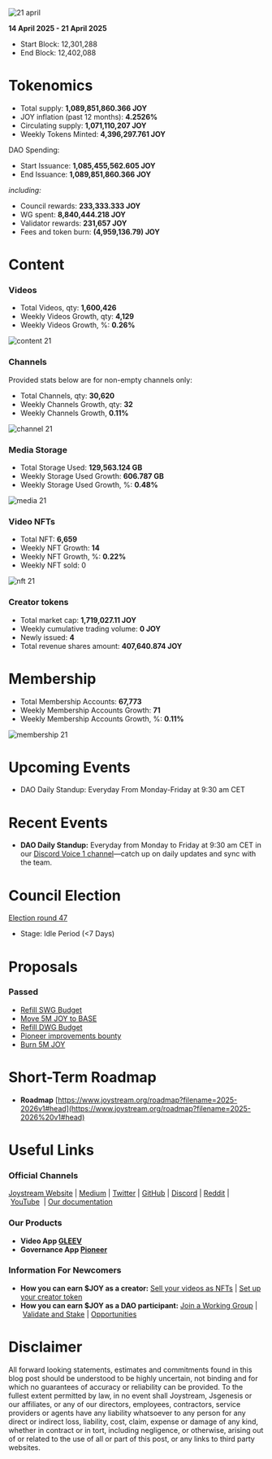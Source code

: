 ![21 april](https://github.com/user-attachments/assets/b91314c8-9c64-4915-81da-a6836553da99)

**14 April 2025 - 21 April 2025**

- Start Block: 12,301,288
- End Block: 12,402,088

# Tokenomics

- Total supply: **1,089,851,860.366 JOY**
- JOY inflation (past 12 months): **4.2526%**
- Circulating supply: **1,071,110,207 JOY**
- Weekly Tokens Minted: **4,396,297.761 JOY**

DAO Spending:

- Start Issuance: **1,085,455,562.605 JOY**
- End Issuance: **1,089,851,860.366 JOY**

*including:*

- Council rewards: **233,333.333 JOY**
- WG spent: **8,840,444.218 JOY**
- Validator rewards: **231,657 JOY**
- Fees and token burn: **(4,959,136.79) JOY**

# **Content**

### Videos

- Total Videos, qty: **1,600,426**
- Weekly Videos Growth, qty: **4,129**
- Weekly Videos Growth, %: **0.26%**

![content 21](https://github.com/user-attachments/assets/ad9325a4-cd03-4494-8008-e922a5586cc2)

### Channels

Provided stats below are for non-empty channels only:

- Total Channels, qty: **30,620**
- Weekly Channels Growth, qty: **32**
- Weekly Channels Growth, **0.11%**

![channel 21](https://github.com/user-attachments/assets/575311e8-dfdc-4c25-9358-b9576048d4b4)

### Media Storage

- Total Storage Used: **129,563.124 GB**
- Weekly Storage Used Growth: **606.787 GB**
- Weekly Storage Used Growth, %: **0.48%**

![media 21](https://github.com/user-attachments/assets/ff62a316-2a69-4785-974e-b635e92e1c47)

### Video NFTs

- Total NFT: **6,659**
- Weekly NFT Growth: **14**
- Weekly NFT Growth, %: **0.22%**
- Weekly NFT sold: 0

![nft 21](https://github.com/user-attachments/assets/0192ff0c-0137-4910-bbec-8fa5b523dd75)

### Creator tokens

- Total market cap: **1,719,027.11 JOY**
- Weekly cumulative trading volume: **0 JOY**
- Newly issued: **4**
- Total revenue shares amount: **407,640.874 JOY**

# **Membership**

- Total Membership Accounts: **67,773**
- Weekly Membership Accounts Growth: **71**
- Weekly Membership Accounts Growth, %: **0.11%**

![membership 21](https://github.com/user-attachments/assets/0eb66d72-282a-435f-a36c-81f9e3ebf199)

# **Upcoming Events**

- DAO Daily Standup: Everyday From Monday-Friday at 9:30 am CET

# **Recent Events**

- **DAO Daily Standup:** Everyday from Monday to Friday at 9:30 am CET in our [Discord Voice 1 channel](https://discord.gg/NaNzysB5YZ)—catch up on daily updates and sync with the team.

# **Council Election**

[Election round 47](https://pioneerapp.xyz/#/election)

- Stage: Idle Period (<7 Days)

# Proposals

### Passed

- [Refill SWG Budget](https://pioneerapp.xyz/#/proposals/preview/1116)
- [Move 5M JOY to BASE](https://pioneerapp.xyz/#/proposals/preview/1118)
- [Refill DWG Budget](https://pioneerapp.xyz/#/proposals/preview/1115)
- [Pioneer improvements bounty](https://pioneerapp.xyz/#/proposals/preview/1114)
- [Burn 5M JOY](https://pioneerapp.xyz/#/proposals/preview/1117)

# **Short-Term Roadmap**

- **Roadmap** [https://www.joystream.org/roadmap?filename=2025-2026v1#head](https://www.joystream.org/roadmap?filename=2025-2026%20v1#head)

# **Useful Links**

### **Official Channels**

[Joystream Website](https://www.joystream.org/) | [Medium](https://blog.joystream.org/) | [Twitter](https://twitter.com/JoystreamDAO/) | [GitHub](https://github.com/Joystream) | [Discord](https://discord.com/invite/DE9UN3YpRP) | [Reddit](https://www.reddit.com/r/joystream_dao/) | [YouTube](https://www.youtube.com/@joystream8627)  | [Our documentation](https://handbook.joystream.org/)

### **Our Products**

- **Video App [GLEEV](https://gleev.xyz/)**
- **Governance App [Pioneer](https://pioneerapp.xyz/)**

### **Information For Newcomers**

- **How you can earn $JOY as a creator:** [Sell your videos as NFTs](https://www.joystream.org/ru/#video-nfts) | [Set up your creator token](https://www.joystream.org/ru/#creator-tokens)
- **How you can earn $JOY as a DAO participant:** [Join a Working Group](https://pioneerapp.xyz/#/working-groups/openings) | [Validate and Stake](https://handbook.joystream.org/system/nomination) | [Opportunities](https://discord.com/channels/811216481340751934/1119240044830527529)

# **Disclaimer**

All forward looking statements, estimates and commitments found in this blog post should be understood to be highly uncertain, not binding and for which no guarantees of accuracy or reliability can be provided. To the fullest extent permitted by law, in no event shall Joystream, Jsgenesis or our affiliates, or any of our directors, employees, contractors, service providers or agents have any liability whatsoever to any person for any direct or indirect loss, liability, cost, claim, expense or damage of any kind, whether in contract or in tort, including negligence, or otherwise, arising out of or related to the use of all or part of this post, or any links to third party websites.
